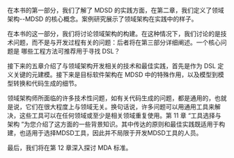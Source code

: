 在本书的第一部分，我们了解了 MDSD 的实践方面，在第二章，我们定义了领域架构--MDSD 的核心概念。案例研究展示了领域架构在实践中的样子。

在本书的这一部分，我们将讨论领域架构的构建。在这种情况下，我们讨论的是技术问题，而不是与开发过程有关的问题：后者将在第三部分详细阐述。一个核心问题是 哪些工程方法可推荐用于寻找 DSL？

接下来的五章介绍了与领域架构开发相关的技术和最佳实践，首先是作为 DSL 定义关键的元建模。接下来是目标软件架构在 MDSD 中的特殊作用，以及模型到模型转换和代码生成的细节。

领域架构师所面临的许多技术性问题，如有关代码生成的问题，都是通用的，也就是说，它们在很大程度上与领域无关。换句话说，许多问题可以用通用工具来解决，这些工具可以在任何领域或至少是相关领域重复使用。第 11 章 “工具选择与架构 ”为您介绍了这方面的一些背景知识。其中传达的原则和最佳实践既适用于构建，也适用于选择MDSD工具，因此并不局限于开发MDSD工具的人员。

最后，我们将在第 12 章深入探讨 MDA 标准。
